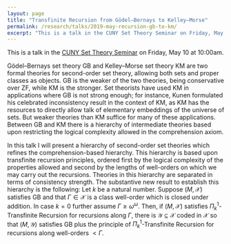 ```yaml
---
layout: page
title: "Transfinite Recursion from Gödel–Bernays to Kelley–Morse"
permalink: /research/talks/2019-may-recursion-gb-to-km/
excerpt: "This is a talk in the CUNY Set Theory Seminar on Friday, May 10 at 10:00am. Gödel–Bernays set theory GB and Kelley–Morse set theory KM are two formal theories for second-order set theory, allowing both sets and proper classes as objects. GB is..."
---
```


This is a talk in the [CUNY Set Theory Seminar](https://nylogic.github.io/set-theory-seminar.html) on Friday, May 10 at 10:00am.

Gödel–Bernays set theory GB and Kelley–Morse set theory KM are two formal theories for second-order set theory, allowing both sets and proper classes as objects. GB is the weaker of the two theories, being conservative over ZF, while KM is the stronger. Set theorists have used KM in applications where GB is not strong enough; for instance, Kunen formulated his celebrated inconsistency result in the context of KM, as KM has the resources to directly allow talk of elementary embeddings of the universe of sets. But weaker theories than KM suffice for many of these applications. Between GB and KM there is a hierarchy of intermediate theories based upon restricting the logical complexity allowed in the comprehension axiom.

In this talk I will present a hierarchy of second-order set theories which refines the comprehension-based hierarchy. This hierarchy is based upon transfinite recursion principles, ordered first by the logical complexity of the properties allowed and second by the lengths of well-orders on which we may carry out the recursions. Theories in this hierarchy are separated in terms of consistency strength. The substantive new result to establish this hierarchy is the following: Let $k$ be a natural number. Suppose $(M,\mathcal{X})$ satisfies GB and that $\Gamma \in \mathcal{X}$ is a class well-order which is closed under addition. In case $k = 0$ further assume $\Gamma \ge \omega^\omega$. Then, if $(M,\mathcal{X})$ satisfies $\Pi^1_k$-Transfinite Recursion for recursions along $\Gamma$, there is $\mathcal{Y} \subseteq \mathcal{X}$ coded in $\mathcal{X}$ so that $(M,\mathcal{Y})$ satisfies GB plus the principle of $\Pi^1_k$-Transfinite Recursion for recursions along well-orders $< \Gamma$.



